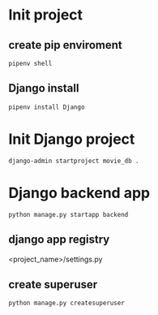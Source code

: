 # Init project


## create pip enviroment

```
pipenv shell
```

## Django install

```
pipenv install Django
```

# Init Django project 

```
django-admin startproject movie_db .
```

# Django backend app 

```
python manage.py startapp backend 
```

## django app registry

<project_name>/settings.py


## create superuser

```
python manage.py createsuperuser
```
